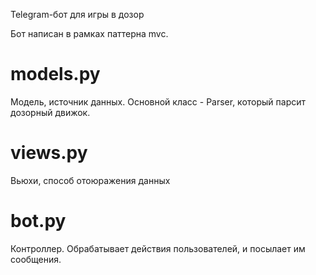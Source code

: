 Telegram-бот для игры в дозор

Бот написан в рамках паттерна mvc.

# models.py

Модель, источник данных. Основной класс - Parser, который парсит дозорный движок.

# views.py

Вьюхи, способ отоюражения данных 

# bot.py

Контроллер. Обрабатывает действия пользователей, и посылает им сообщения.
